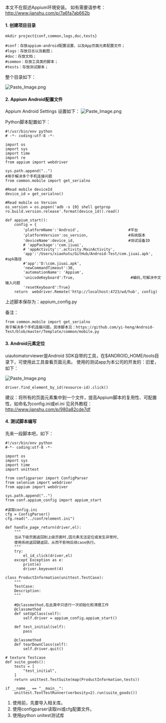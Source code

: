 ﻿本文不在叙述Appium环境安装。
 如有需要请参考：http://www.jianshu.com/p/7a6fa7ab662b

#### 1. 创建项目目录
```
mkdir project{conf,common,logs,doc,tests}

#conf：存放appium-android配置设置，以及App页面元素配置文件；
#logs：存放日志以及截图；
#doc：存放文档；
#common：存放工具类的脚本；
#tests：存放测试脚本；
```
整个目录如下：

![Paste_Image.png](http://upload-images.jianshu.io/upload_images/1534169-a8b83a1eae33cb97.png?imageMogr2/auto-orient/strip%7CimageView2/2/w/1240)

#### 2. Appium Android配置文件
Appium Android Settings 设置如下：
![Paste_Image.png](http://upload-images.jianshu.io/upload_images/1534169-39e8fa8d2c7159eb.png?imageMogr2/auto-orient/strip%7CimageView2/2/w/1240)

Python脚本配置如下：
```
#!/usr/bin/env python
# -*- coding:utf-8 -*-

import os
import sys
import time
import re
from appium import webdriver

sys.path.append("..")
#用于解决多个手机连接问题
from common.mobile import get_serialno

#Read mobile deviceId
device_id = get_serialno()

#Read mobile os Version
os_version = os.popen('adb -s {0} shell getprop ro.build.version.release'.format(device_id)).read()
    
def appium_start():
    config = {
        'platformName':'Android',                      #平台
        'platformVersion':os_version,                  #系统版本
        'deviceName':device_id,                        #测试设备ID
        # 'appPackage':'com.jiuai',
        # 'appActivity':'.activity.MainActivity',
        'app':'/Users/xiaohutu/GitHub/Android-Test/com.jiuai.apk',      #apk路径
        #'app':'D:\com.jiuai.apk',
        'newCommandTimeout':30,    
        'automationName': 'Appium',
        'unicodeKeyboard':True,                         #编码,可解决中文输入问题
        'resetKeyboard':True}
    return  webdriver.Remote('http://localhost:4723/wd/hub', config)
```
 上述脚本保存为：appium_config.py

备注：
```
from common.mobile import get_serialno
用于解决多个手机连接问题。具体脚本见：https://github.com/yi-heng/Android-Test/blob/master/Template/common/mobile.py
```
#### 3. Android元素定位
uiautomatorviewer是Android SDK自带的工具，在$ANDROID_HOME/tools目录下，可使用此工具查看页面元素。
使用的测试app为本公司的开发的：旧爱，如下：

![Paste_Image.png](http://upload-images.jianshu.io/upload_images/1534169-a980b2dd7240a5cf.png?imageMogr2/auto-orient/strip%7CimageView2/2/w/1240)
```
driver.find_element_by_id(resource-id).click()
```
建议：将所有的页面元素集中到一个文件，提高Appium脚本的复用性、可配置性，如命名为config.ini或el.ini
见另外教程：http://www.jianshu.com/p/980a82cde7df

#### 4. 测试脚本编写
先来一段脚本吧，如下：
```
#!/usr/bin/env python
#-*- coding:utf-8 -*-

import os
import sys
import time
import unittest

from configparser import ConfigParser
from selenium import webdriver
from appium import webdriver

sys.path.append("..")
from conf.appium_config import appium_start

#读取config.ini
cfg = ConfigParser()
cfg.read("../conf/element.ini")

def handle_page_return(driver,el):
    """
    当从下级页面返回到上级页面时,因元素无法定位或发生异常时,
    使用系统返回键返回，从而不影响后续case执行。
    """
    try:
        el_id_click(driver,el)
    except Exception as e:
        print(e)
        driver.keyevent(4)

class ProductInformation(unittest.TestCase):
    """
    TestCase: 
    Description: 
    """

    #@classmethod,在此类中只进行一次初始化和清理工作 
    @classmethod
    def setUpClass(self):
        self.driver = appium_config.appium_start()

    def test_initial(self):
        pass

    @classmethod
    def tearDownClass(self):
        self.driver.quit()

# texture Testcase
def suite_goods():
    tests = [
        "test_initial",        
    ]
    return unittest.TestSuite(map(ProductInformation,tests))

if __name__ == "__main__":
    unittest.TextTestRunner(verbosity=2).run(suite_goods())

```
1. 使用前，先要导入相关库。
2. 使用configparser读取ini或cfg配置文件。
3. 使用python unitest测试库
